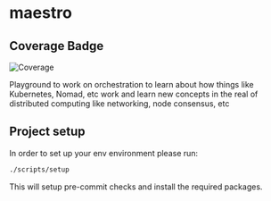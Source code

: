 # maestro

## Coverage Badge

![Coverage](data:image/svg+xml;base64,...)

Playground to work on orchestration to learn about how things like Kubernetes, Nomad, etc work and learn new concepts in the real of distributed computing like networking, node consensus, etc


## Project setup

In order to set up your env environment please run:

```sh
./scripts/setup
```

This will setup pre-commit checks and install the required packages.